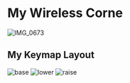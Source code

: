 # My Wireless Corne
![IMG_0673](https://github.com/er-lo/zmk-config/assets/93694994/88cd21e8-f386-415a-8adc-01545fbd2cde)

## My Keymap Layout
![base](https://github.com/er-lo/zmk-config/assets/93694994/4e25ff82-0703-4b21-add3-43684f8570a6)
![lower](https://github.com/er-lo/zmk-config/assets/93694994/d5fc1c00-5302-42b6-ace1-c0dd10ae9a14)
![raise](https://github.com/er-lo/zmk-config/assets/93694994/ec61b9ca-cd44-4002-957f-b1cafdf907b0)
